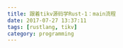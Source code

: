 ```yaml
---
title: 跟着tikv源码学Rust-1：main流程
date: 2017-07-27 13:37:11
tags: [rustlang, tikv]
category: programming
---
```




